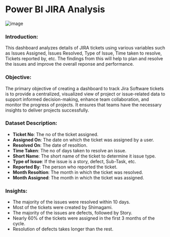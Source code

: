 # Power BI JIRA Analysis

![image](https://github.com/Utkarsh11-git/PowerBI_JIRA/assets/92782014/b6067d35-397f-49ee-afb0-3c4831fcbf14)

### Introduction:
This dashboard analyzes details of JIRA tickets using various variables such as Issues Assigned, Issues Resolved, Type of Issue, Time taken to resolve, Tickets reported by, etc. The findings from this will help to plan and resolve the issues and improve the overall reponse and performance.

### Objective:
The primary objective of creating a dashboard to track Jira Software tickets is to provide a centralized, visualized view of project or issue-related data to support informed decision-making, enhance team collaboration, and monitor the progress of projects. It ensures that teams have the necessary insights to deliver projects successfully.

### Dataset Description:
* **Ticket No**: The no of the ticket assigned.
* **Assigned On**: The date on which the ticket was assigned by a user.
* **Resolved On**: The date of resoltion.
* **Time Taken**: The no of days taken to resolve an issue.
* **Short Name**: The short name of the ticket to determine it issue type.
* **Type of Issue**: If the issue is a story, defect, Sub-Task, etc.
* **Reported By**: The person who reported the ticket.
* **Month Resoltion**: The month in which the ticket was resolved.
* **Month Assigned**: The month in which the ticket was assigned.

### Insights:
* The majority of the issues were resolved within 10 days.
* Most of the tickets were created by Shimagami.
* The majority of the issues are defects, followed by Story.
* Nearly 60% of the tickets were assigned in the first 3 months of the cycle.
* Resolution of defects takes longer than the rest.

